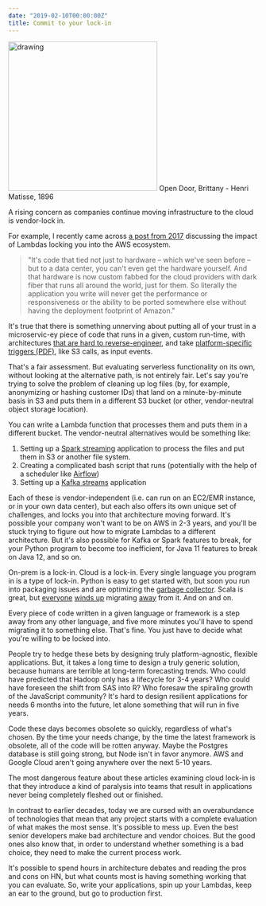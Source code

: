```yaml
---
date: "2019-02-10T00:00:00Z"
title: Commit to your lock-in
---
```


<meta name="twitter:card" content="summary">
<meta name="twitter:site" content="@vboykis">
<meta name="twitter:creator" content="@vboykis">
<meta name="twitter:title" content="Choosing your lock-in">
<meta name="twitter:description" content="Your app is obsolete. Don't worry about it. ">
<meta name="twitter:image" content="https://raw.githubusercontent.com/veekaybee/veekaybee.github.io/master/images/opendoor.png">


<img src="https://raw.githubusercontent.com/veekaybee/veekaybee.github.io/master/images/opendoor.png" alt="drawing" width="300px"/>
Open Door, Brittany - Henri Matisse, 1896

A rising concern as companies continue moving infrastructure to the cloud is vendor-lock in.  

For example,  I recently came across [a post from 2017](https://www.theregister.co.uk/2017/11/06/coreos_kubernetes_v_world/) discussing the impact of Lambdas locking you into the AWS ecosystem. 

> "It's code that tied not just to hardware – which we've seen before – but to a data center, you can't even get the hardware yourself. And that hardware is now custom fabbed for the cloud providers with dark fiber that runs all around the world, just for them. So literally the application you write will never get the performance or responsiveness or the ability to be ported somewhere else without having the deployment footprint of Amazon."

It's true that there is something unnerving about putting all of your trust in a microservic-ey piece of code that runs in a given, custom run-time, with architectures [that are hard to reverse-engineer](https://mikhail.io/2018/08/serverless-cold-start-war/), and take [platform-specific triggers (PDF)](https://arxiv.org/pdf/1812.03651.pdf), like S3 calls, as input events. 

That's a fair assessment. But evaluating serverless functionality on its own, without looking at the alternative path, is not entirely fair. Let's say you're trying to solve the problem of cleaning up log files (by, for example, anonymizing or hashing customer IDs) that land on a minute-by-minute basis in S3 and puts them in a different S3 bucket (or other, vendor-neutral object storage location).

You can write a Lambda function that processes them and puts them in a different bucket. The vendor-neutral alternatives would be something like: 

1. Setting up a [Spark streaming](https://spark.apache.org/streaming/) application to process the files and put them in S3 or another file system. 
2. Creating a complicated bash script that runs (potentially with the help of a scheduler like [Airflow](https://airbnb.io/projects/airflow/))
3. Setting up a [Kafka streams](https://kafka.apache.org/documentation/streams/) application

Each of these is vendor-independent (i.e. can run on an EC2/EMR instance, or in your own data center), but each also offers its own unique set of challenges, and locks you into that architecture moving forward. It's possible your company won't want to be on AWS in 2-3 years, and you'll be stuck trying to figure out how to migrate Lambdas to a different architecture. But it's also possible for Kafka or Spark features to break, for your Python program to become too inefficient, for Java 11 features to break on Java 12, and so on.  

On-prem is a lock-in. Cloud is a lock-in. Every single language you program in is a type of lock-in. Python is easy to get started with, but soon you run into packaging issues and are optimizing the [garbage collector](https://instagram-engineering.com/dismissing-python-garbage-collection-at-instagram-4dca40b29172?gi=dde90f1d01a). Scala is great, but [everyone](https://www.infoq.com/news/2011/11/yammer-scala) [winds up](https://movio.co/blog/migrate-Scala-to-Go/) migrating [away](https://www.quora.com/Is-LinkedIn-getting-rid-of-Scala) from it. And on and on. 

Every piece of code written in a given language or framework is a step away from any other language, and five more minutes you'll have to spend migrating it to something else.  That's fine.  You just have to decide what you're willing to be locked into. 

People try to hedge these bets by designing truly platform-agnostic, flexible applications. But, it takes a long time to design a truly generic solution, because humans are terrible at long-term forecasting trends. Who could have predicted that Hadoop only has a lifecycle for 3-4 years? Who could have foreseen the shift from SAS into R? Who foresaw the spiraling growth of the JavaScript community? It's hard to design resilient applications for needs 6 months into the future, let alone something that will run in five years. 

Code these days becomes obsolete so quickly, regardless of what's chosen. By the time your needs change, by the time the latest framework is obsolete, all of the code will be rotten anyway. Maybe the Postgres database is still going strong, but Node isn't in favor anymore.   AWS and Google Cloud aren't going anywhere over the next 5-10 years. 

The most dangerous feature about these articles examining cloud lock-in is that they introduce a kind of paralysis into teams that result in applications never being completely fleshed out or finished.

In contrast to earlier decades, today we are cursed with an overabundance of technologies that mean that any project starts with a complete evaluation of what makes the most sense. It's possible to mess up. Even the best senior developers make bad architecture and vendor choices.  But the good ones also know that, in order to understand whether something is a bad choice, they need to make the current process work. 

It's possible to spend hours in architecture debates and reading the pros and cons on HN, but what counts most is having something working that you can evaluate. So, write your applications, spin up your Lambdas, keep an ear to the ground, but go to production first. 

